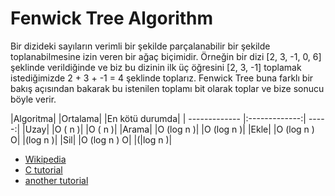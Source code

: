 # Fenwick Tree Algorithm

Bir dizideki sayıların verimli bir şekilde parçalanabilir bir şekilde toplanabilmesine izin veren bir ağaç biçimidir. Örneğin bir dizi [2, 3, -1, 0, 6] şeklinde verildiğinde ve biz bu dizinin ilk üç öğresini [2, 3, -1] toplamak istediğimizde 2 + 3 + -1 = 4 şeklinde toplarız. Fenwick Tree buna farklı bir bakış açısından bakarak bu istenilen toplamı bit olarak toplar ve bize sonucu böyle verir. 

|Algoritma|		|Ortalama|	    |En kötü durumda|
| ------------- |:-------------:| -----:|
|Uzay|		    |O ( n )|	    |O ( n )|
|Arama|		    |O (log n )|	|O (log n )|
|Ekle|		    |O (log n )	O|  |(log n )|
|Sil|		    |O (log n )	O|  |(|log n )|


*  [Wikipedia](https://en.wikipedia.org/wiki/Fenwick_tree#Updating_and_Querying_the_Tree)
*  [C tutorial](https://www.hackerearth.com/practice/data-structures/advanced-data-structures/fenwick-binary-indexed-trees/tutorial/)
*  [another tutorial](https://cp-algorithms.com/data_structures/fenwick.html)
 


